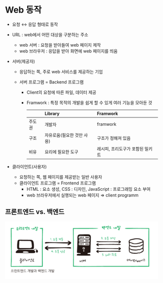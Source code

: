 # Web 동작

- 요청 ↔ 응답 형태로 동작
- URL : web에서 어떤 대상을 구분하는 주소
  - web 서버 : 요청을 받아들여 web 페이지 제작
  - web 브라우저 : 응답을 받아 화면에 web 페이지를 띄움
- 서버(제공자)

  - 응답하는 쪽, 주로 web 서비스를 제공하는 기업
  - 서버 프로그램 = Backend 프로그램

    - Client의 요청에 따른 파일, 데이터 제공
    - Framwork : 특정 목적의 개발을 쉽게 할 수 있게 여러 기능을 모아둔 것

      |        | Library                    | Framwork                         |
      | ------ | -------------------------- | -------------------------------- |
      | 주도권 | 개발자                     | framwork                         |
      | 구조   | 자유로움(필요한 것만 사용) | 구조가 정해져 있음               |
      | 비유   | 요리에 필요한 도구         | 레시피, 조리도구가 포함된 밀키트 |

- 클라이언트(사용자)
  - 요청하는 쪽, 웹 페이지를 제공받는 일반 사용자
  - 클라이언트 프로그램 = Frontend 프로그램
    - HTML : 요소 생성, CSS : 디자인, JavaScript : 프로그래밍 요소 부여
    - web 브라우저에서 실행되는 web 페이지 ⇒ client programm

## 프론트엔드 vs. 백엔드

![프론트엔드 vs. 백엔드](../_img/HTML5_frontend%20vs.%20backend.png)
